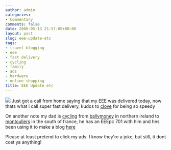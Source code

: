 ```yaml
---
author: admin
categories:
- Commentary
comments: false
date: 2008-05-13 21:57:00+00:00
layout: post
slug: eee-update-etc
tags:
- travel blogging
- eee
- fast delivery
- cycling
- family
- ads
- hardware
- online shopping
title: EEE Update etc
---
```



[![](http://www.todomodding.com/wp-content/uploads/2008/03/face_black.jpg)](http://www.todomodding.com/wp-content/uploads/2008/03/face_black.jpg)
Just got a call from home saying that my EEE was delivered today, now thats what i call super fast delivery, kudos to [clove](http://www.clove.co.uk/) for being so speedy

On another note my dad is [cycling](http://maps.google.co.uk/maps?f=d&hl=en&geocode=3561105915715474670,51.787300,-8.612360&saddr=Ballymoney,+County+Antrim,+BT53&daddr=Bird%27s+Ln%2FN71+%4051.787300,+-8.612360+to:47.249407,-1.625977+to:Montouliers,+France&mra=dpe&mrcr=0&mrsp=2&sz=5&via=1,2&sll=49.202825,-1.49777&sspn=22.286402,58.710938&ie=UTF8&z=5) from [ballymoney](http://maps.google.co.uk/maps?ie=UTF8&oe=utf-8&client=firefox-a&q=Ballymoney,+Ballymoney,+UK&z=14&iwloc=addr) in northern ireland to [montouliers](http://maps.google.co.uk/maps?f=q&hl=en&geocode=&q=montouliers&sll=55.070718,-6.514895&sspn=0.038086,0.11467&ie=UTF8&z=14&iwloc=addr) in the south of france, he has an EEEpc 701 with him and hes been using it to make a blog [here](http://www.geocities.com/stevenbolster)

Please at least pretend to click my ads. I know they're a joke, but still, it dont cost ya anything!
